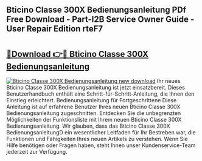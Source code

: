 ## Bticino Classe 300X Bedienungsanleitung PDf Free Download - Part-I2B Service Owner Guide - User Repair Edition rteF7

# <h2><a href="http://df4mdt.blite.top/?on=Bticino+Classe+300X+Bedienungsanleitung">🔗Download 👉🔴 Bticino Classe 300X Bedienungsanleitung</a></h2>

[![Bticino Classe 300X Bedienungsanleitung new download](https://i.imgur.com/lujVjoI.png)](http://df4mdt.blite.top/?on=Bticino+Classe+300X+Bedienungsanleitung)
Ihr neues Bticino Classe 300X Bedienungsanleitung ist jetzt einsatzbereit. Dieses Benutzerhandbuch enthält eine Schritt-für-Schritt-Anleitung, die Ihnen den Einstieg erleichtert. Bedienungsanleitung für Fortgeschrittene Diese Anleitung ist auf erfahrene Benutzer Ihres neuen Bticino Classe 300X Bedienungsanleitung zugeschnitten. Entdecken Sie die unbegrenzten Möglichkeiten der Funktionsliste mit Ihrem neuen Bticino Classe 300X Bedienungsanleitung. Wir glauben, dass das Bticino Classe 300X BedienungsanleitungD ein wesentlicher Leitfaden für Ihr Bestreben war, die Funktionen und Fähigkeiten Ihres neuen Artikels zu verstehen. Wenn Sie Hilfe benötigen oder Fragen haben, steht Ihnen unser Kundenservice-Team jederzeit zur Verfügung.
